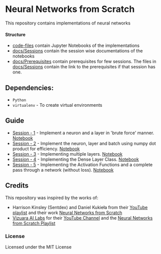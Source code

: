 # Neural Networks from Scratch

This repository contains implementations of neural networks

#### Structure
- [code-files](/code-files/) contain Jupyter Notebooks of the implementations
- [docs/Sessions](/docs/Sessions/) contain the session wise documentations of the notebooks
- [docs/Prerequisites](/docs/Prerequisites/) contain prerequisites for few sessions. The files in [docs/Sessions](/docs/Sessions/) contain the link to the prerequisites if that session has one.

## Dependencies:
- <code>Python</code> 
- <code>virtualenv</code> - To create virtual environments


## Guide
- [Session - 1](/docs/Sessions/Session_1.md) - Implement a neuron and a layer in 'brute force' manner. [Notebook](/code-files/1_Neurons_and_Layers.ipynb)
- [Session - 2](/docs/Sessions/Session_2.md) - Implement the neuron, layer and batch using numpy dot product for efficiency. [Notebook](/code-files/2_Using_NumPy.ipynb)
- [Session - 3](/docs/Sessions/Session_3.md) - Implementing multiple layers. [Notebook](/code-files/3_Multiple_Layers.ipynb)
- [Session - 4](/docs/Sessions/Session_4.md) - Implementing the Dense Layer Class. [Notebook](/code-files/4_Dense_Layer.ipynb)
- [Session - 5](/docs/Sessions/Session_5.md) - Implementing the Activation Functions and a complete pass through a network (without loss). [Notebook](/code-files/5_Activation_Functions.ipynb)

## Credits 
This repository was inspired by the works of:
- Harrison Kinsley (Sentdex) and Daniel Kukieła from their [YouTube playlist](https://www.youtube.com/playlist?list=PLQVvvaa0QuDcjD5BAw2DxE6OF2tius3V3) and their work [Neural Networks from Scratch](nnfs.io)
- [Vizuara AI Labs](https://vizuara.ai/) for their [YouTube Channel](https://www.youtube.com/@vizuara) and the [Neural Networks from Scratch Playlist](https://www.youtube.com/playlist?list=PLPTV0NXA_ZSj6tNyn_UadmUeU3Q3oR-hu)


### License 
Licensed under the MIT License
